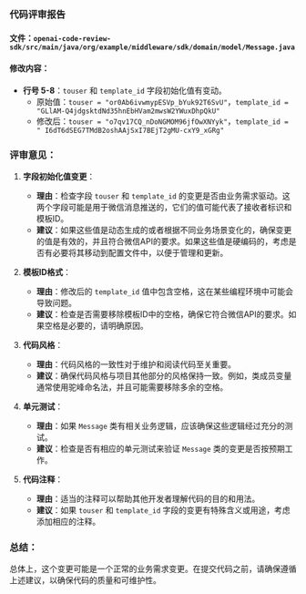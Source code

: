### 代码评审报告

#### 文件：`openai-code-review-sdk/src/main/java/org/example/middleware/sdk/domain/model/Message.java`

#### 修改内容：

- **行号 5-8**：`touser` 和 `template_id` 字段初始化值有变动。
  - 原始值：`touser = "or0Ab6ivwmypESVp_bYuk92T6SvU"`，`template_id = "GLlAM-Q4jdgsktdNd35hnEbHVam2mwsW2YWuxDhpQkU"`
  - 修改后：`touser = "o7qv17CQ_nDoNGMOM96jfOwXNYyk"`，`template_id = " I6dT6dSEG7TMdB2oshAAjSxI7BEjT2gMU-cxY9_xGRg"`

### 评审意见：

1. **字段初始化值变更**：
   - **理由**：检查字段 `touser` 和 `template_id` 的变更是否由业务需求驱动。这两个字段可能是用于微信消息推送的，它们的值可能代表了接收者标识和模板ID。
   - **建议**：如果这些值是动态生成的或者根据不同业务场景变化的，确保变更的值是有效的，并且符合微信API的要求。如果这些值是硬编码的，考虑是否有必要将其移动到配置文件中，以便于管理和更新。

2. **模板ID格式**：
   - **理由**：修改后的 `template_id` 值中包含空格，这在某些编程环境中可能会导致问题。
   - **建议**：检查是否需要移除模板ID中的空格，确保它符合微信API的要求。如果空格是必要的，请明确原因。

3. **代码风格**：
   - **理由**：代码风格的一致性对于维护和阅读代码至关重要。
   - **建议**：确保代码风格与项目其他部分的风格保持一致。例如，类成员变量通常使用驼峰命名法，并且可能需要移除多余的空格。

4. **单元测试**：
   - **理由**：如果 `Message` 类有相关业务逻辑，应该确保这些逻辑经过充分的测试。
   - **建议**：检查是否有相应的单元测试来验证 `Message` 类的变更是否按预期工作。

5. **代码注释**：
   - **理由**：适当的注释可以帮助其他开发者理解代码的目的和用法。
   - **建议**：如果 `touser` 和 `template_id` 字段的变更有特殊含义或用途，考虑添加相应的注释。

### 总结：

总体上，这个变更可能是一个正常的业务需求变更。在提交代码之前，请确保遵循上述建议，以确保代码的质量和可维护性。